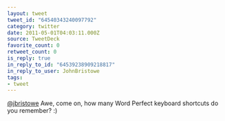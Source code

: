 ```yaml
---
layout: tweet
tweet_id: "64540343240097792"
category: twitter
date: 2011-05-01T04:03:11.000Z
source: TweetDeck
favorite_count: 0
retweet_count: 0
is_reply: true
in_reply_to_id: "64539238909218817"
in_reply_to_user: JohnBristowe
tags:
- tweet
---
```


[@jbristowe](https://twitter.com/@jbristowe) Awe, come on, how many Word Perfect keyboard shortcuts do you remember? :)
